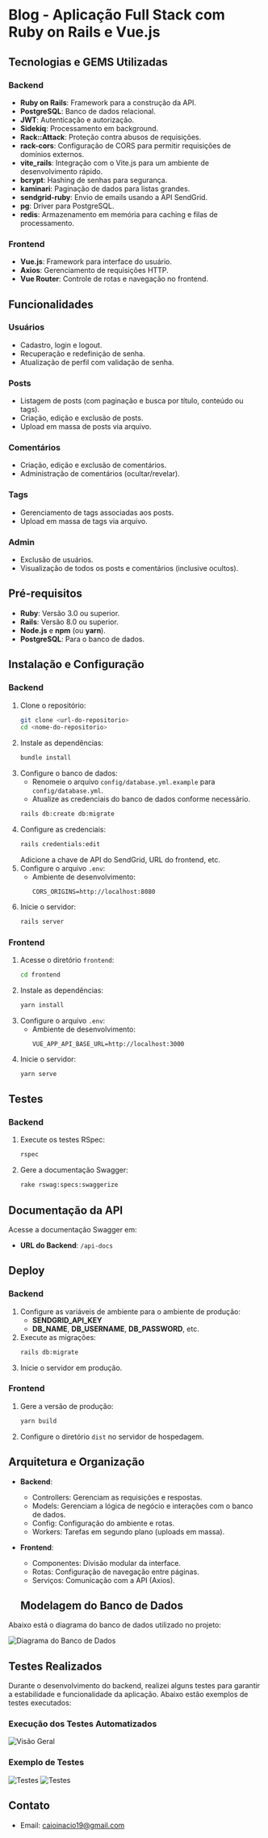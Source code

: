 # Blog - Aplicação Full Stack com Ruby on Rails e Vue.js

## Tecnologias e GEMS Utilizadas
### Backend
- **Ruby on Rails**: Framework para a construção da API.
- **PostgreSQL**: Banco de dados relacional.
- **JWT**: Autenticação e autorização.
- **Sidekiq**: Processamento em background.
- **Rack::Attack**: Proteção contra abusos de requisições.
- **rack-cors**: Configuração de CORS para permitir requisições de domínios externos.
- **vite_rails**: Integração com o Vite.js para um ambiente de desenvolvimento rápido.
- **bcrypt**: Hashing de senhas para segurança.
- **kaminari**: Paginação de dados para listas grandes.
- **sendgrid-ruby**: Envio de emails usando a API SendGrid.
- **pg**: Driver para PostgreSQL.
- **redis**: Armazenamento em memória para caching e filas de processamento.

### Frontend
- **Vue.js**: Framework para interface do usuário.
- **Axios**: Gerenciamento de requisições HTTP.
- **Vue Router**: Controle de rotas e navegação no frontend.

## Funcionalidades
### Usuários
- Cadastro, login e logout.
- Recuperação e redefinição de senha.
- Atualização de perfil com validação de senha.

### Posts
- Listagem de posts (com paginação e busca por título, conteúdo ou tags).
- Criação, edição e exclusão de posts.
- Upload em massa de posts via arquivo.

### Comentários
- Criação, edição e exclusão de comentários.
- Administração de comentários (ocultar/revelar).

### Tags
- Gerenciamento de tags associadas aos posts.
- Upload em massa de tags via arquivo.

### Admin
- Exclusão de usuários.
- Visualização de todos os posts e comentários (inclusive ocultos).

## Pré-requisitos
- **Ruby**: Versão 3.0 ou superior.
- **Rails**: Versão 8.0 ou superior.
- **Node.js** e **npm** (ou **yarn**).
- **PostgreSQL**: Para o banco de dados.

## Instalação e Configuração
### Backend
1. Clone o repositório:
   ```bash
   git clone <url-do-repositorio>
   cd <nome-do-repositorio>
   ```
2. Instale as dependências:
   ```bash
   bundle install
   ```
3. Configure o banco de dados:
   - Renomeie o arquivo `config/database.yml.example` para `config/database.yml`.
   - Atualize as credenciais do banco de dados conforme necessário.
   ```bash
   rails db:create db:migrate
   ```
4. Configure as credenciais:
   ```bash
   rails credentials:edit
   ```
   Adicione a chave de API do SendGrid, URL do frontend, etc.
5. Configure o arquivo `.env`:
   - Ambiente de desenvolvimento:
     ```env
     CORS_ORIGINS=http://localhost:8080
     ```
6. Inicie o servidor:
   ```bash
   rails server
   ```

### Frontend
1. Acesse o diretório `frontend`:
   ```bash
   cd frontend
   ```
2. Instale as dependências:
   ```bash
   yarn install
   ```
3. Configure o arquivo `.env`:
   - Ambiente de desenvolvimento:
     ```env
     VUE_APP_API_BASE_URL=http://localhost:3000
     ```
4. Inicie o servidor:
   ```bash
   yarn serve
   ```

## Testes
### Backend
1. Execute os testes RSpec:
   ```bash
   rspec
   ```
2. Gere a documentação Swagger:
   ```bash
   rake rswag:specs:swaggerize
   ```

## Documentação da API
Acesse a documentação Swagger em:
- **URL do Backend**: `/api-docs`

## Deploy
### Backend
1. Configure as variáveis de ambiente para o ambiente de produção:
   - **SENDGRID_API_KEY**
   - **DB_NAME**, **DB_USERNAME**, **DB_PASSWORD**, etc.
2. Execute as migrações:
   ```bash
   rails db:migrate
   ```
3. Inicie o servidor em produção.

### Frontend
1. Gere a versão de produção:
   ```bash
   yarn build
   ```
2. Configure o diretório `dist` no servidor de hospedagem.

## Arquitetura e Organização
- **Backend**:
  - Controllers: Gerenciam as requisições e respostas.
  - Models: Gerenciam a lógica de negócio e interações com o banco de dados.
  - Config: Configuração do ambiente e rotas.
  - Workers: Tarefas em segundo plano (uploads em massa).

- **Frontend**:
  - Componentes: Divisão modular da interface.
  - Rotas: Configuração de navegação entre páginas.
  - Serviços: Comunicação com a API (Axios).

  ## Modelagem do Banco de Dados

Abaixo está o diagrama do banco de dados utilizado no projeto:

![Diagrama do Banco de Dados](./front-vue/src/assets/diagrama.png)

## Testes Realizados

Durante o desenvolvimento do backend, realizei alguns testes para garantir a estabilidade e funcionalidade da aplicação. Abaixo estão exemplos de testes executados:

### Execução dos Testes Automatizados
![Visão Geral](./front-vue/src/assets/swagger.png)

### Exemplo de Testes
![Testes](./front-vue/src/assets/swagger3.png)
![Testes](./front-vue/src/assets/swagger4.png)

## Contato

- Email: [caioinacio19@gmail.com](mailto:caioinacio19@gmail.com)

